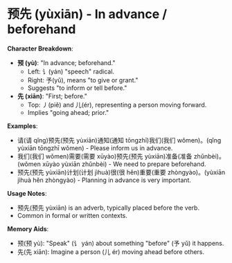 # **预先 (yùxiān) - In advance / beforehand**

**Character Breakdown**:  
- **预 (yù)**: "In advance; beforehand."
  - Left: 讠(yán) "speech" radical.
  - Right: 予(yǔ), means "to give or grant."
  - Suggests "to inform or tell before."  
- **先 (xiān)**: "First; before."
  - Top: 丿(piě) and 儿(ér), representing a person moving forward.
  - Implies "going ahead; prior."

**Examples**:  
- 请(请 qǐng)预先(预先 yùxiān)通知(通知 tōngzhī)我们(我们 wǒmen)。(qǐng yùxiān tōngzhī wǒmen) - Please inform us in advance.  
- 我们(我们 wǒmen)需要(需要 xūyào)预先(预先 yùxiān)准备(准备 zhǔnbèi)。(wǒmen xūyào yùxiān zhǔnbèi) - We need to prepare beforehand.  
- 预先(预先 yùxiān)计划(计划 jìhuà)很(很 hěn)重要(重要 zhòngyào)。(yùxiān jìhuà hěn zhòngyào) - Planning in advance is very important.

**Usage Notes**:  
- 预先(预先 yùxiān) is an adverb, typically placed before the verb.  
- Common in formal or written contexts.

**Memory Aids**:  
- 预(预 yù): "Speak" (讠 yán) about something "before" (予 yǔ) it happens.  
- 先(先 xiān): Imagine a person (儿 ér) moving ahead before others.